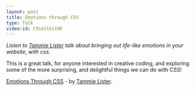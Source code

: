 ```yaml
---
layout: post
title: Emotions through CSS
type: Talk
video-id: C9im1tkit0E
---
```


_Listen to [Tammie Lister](http://diaryofawebsite.com/) talk about bringing out life-like emotions in your website, with css._

This is a great talk, for anyone interested in creative coding, and exploring some of the more surprising, and delightful things we can do with CSS!

[Emotions Through CSS](https://www.youtube.com/watch?v=C9im1tkit0E) - by [Tammie Lister](http://diaryofawebsite.com/).